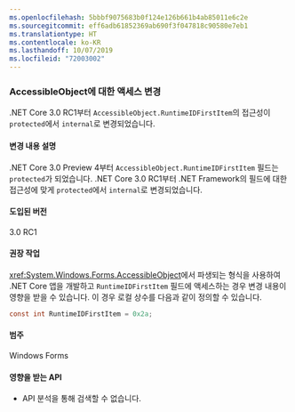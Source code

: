 ```yaml
---
ms.openlocfilehash: 5bbbf9075683b0f124e126b661b4ab85011e6c2e
ms.sourcegitcommit: eff6adb61852369ab690f3f047818c90580e7eb1
ms.translationtype: HT
ms.contentlocale: ko-KR
ms.lasthandoff: 10/07/2019
ms.locfileid: "72003002"
---
```

### <a name="change-of-access-for-accessibleobjectruntimeidfirstitem"></a>AccessibleObject에 대한 액세스 변경

.NET Core 3.0 RC1부터 `AccessibleObject.RuntimeIDFirstItem`의 접근성이 `protected`에서 `internal`로 변경되었습니다.

#### <a name="change-description"></a>변경 내용 설명

.NET Core 3.0 Preview 4부터 `AccessibleObject.RuntimeIDFirstItem` 필드는 `protected`가 되었습니다. .NET Core 3.0 RC1부터 .NET Framework의 필드에 대한 접근성에 맞게 `protected`에서 `internal`로 변경되었습니다.

#### <a name="version-introduced"></a>도입된 버전

3.0 RC1

#### <a name="recommended-action"></a>권장 작업

<xref:System.Windows.Forms.AccessibleObject>에서 파생되는 형식을 사용하여 .NET Core 앱을 개발하고 `RuntimeIDFirstItem` 필드에 액세스하는 경우 변경 내용이 영향을 받을 수 있습니다. 이 경우 로컬 상수를 다음과 같이 정의할 수 있습니다.

```csharp
const int RuntimeIDFirstItem = 0x2a;
```

#### <a name="category"></a>범주

Windows Forms

#### <a name="affected-apis"></a>영향을 받는 API

- API 분석을 통해 검색할 수 없습니다.

<!-- 

### Affected APIs

- Not detectable via API analysis.

-->
